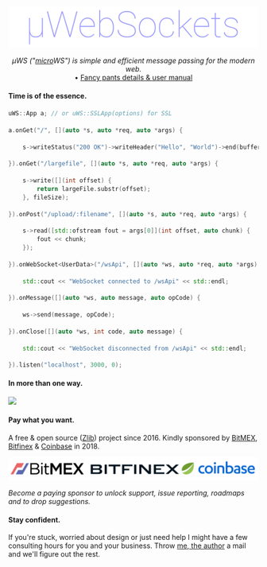 <div align="center">
<img src="logo.png" />
    
*µWS ("[micro](https://en.wikipedia.org/wiki/Micro-)WS") is simple and efficient message passing for the modern web.*  
• [Fancy pants details & user manual](http://)

</div>

#### Time is of the essence.
```c++
uWS::App a; // or uWS::SSLApp(options) for SSL

a.onGet("/", [](auto *s, auto *req, auto *args) {

    s->writeStatus("200 OK")->writeHeader("Hello", "World")->end(buffer);
    
}).onGet("/largefile", [](auto *s, auto *req, auto *args) {

    s->write([](int offset) {
        return largeFile.substr(offset);
    }, fileSize);
    
}).onPost("/upload/:filename", [](auto *s, auto *req, auto *args) {

    s->read([std::ofstream fout = args[0]](int offset, auto chunk) {
        fout << chunk;
    });
    
}).onWebSocket<UserData>("/wsApi", [](auto *ws, auto *req, auto *args) {

    std::cout << "WebSocket connected to /wsApi" << std::endl;
    
}).onMessage([](auto *ws, auto message, auto opCode) {

    ws->send(message, opCode);
    
}).onClose([](auto *ws, int code, auto message) {

    std::cout << "WebSocket disconnected from /wsApi" << std::endl;
    
}).listen("localhost", 3000, 0);
```
#### In more than one way.
![](https://github.com/uNetworking/uWebSockets/raw/master/misc/images/overview.png)

#### Pay what you want.
A free & open source ([Zlib](LICENSE)) project since 2016. Kindly sponsored by [BitMEX](https://bitmex.com), [Bitfinex](https://bitfinex.com) & [Coinbase](https://www.coinbase.com/) in 2018.

<div align="center"><img src="2018.png"/></div>

*Become a paying sponsor to unlock support, issue reporting, roadmaps and to drop suggestions.*

#### Stay confident.
If you're stuck, worried about design or just need help I might have a few consulting hours for you and your business. Throw [me, the author](https://github.com/alexhultman) a mail and we'll figure out the rest.
